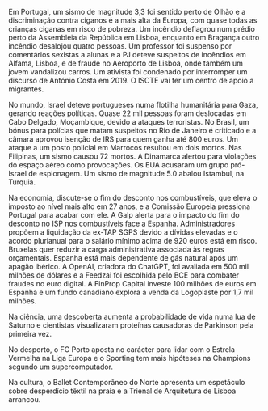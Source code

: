 Em Portugal, um sismo de magnitude 3,3 foi sentido perto de Olhão e a discriminação contra ciganos é a mais alta da Europa, com quase todas as crianças ciganas em risco de pobreza. Um incêndio deflagrou num prédio perto da Assembleia da República em Lisboa, enquanto em Bragança outro incêndio desalojou quatro pessoas. Um professor foi suspenso por comentários sexistas a alunas e a PJ deteve suspeitos de incêndios em Alfama, Lisboa, e de fraude no Aeroporto de Lisboa, onde também um jovem vandalizou carros. Um ativista foi condenado por interromper um discurso de António Costa em 2019. O ISCTE vai ter um centro de apoio a migrantes.

No mundo, Israel deteve portugueses numa flotilha humanitária para Gaza, gerando reações políticas. Quase 22 mil pessoas foram deslocadas em Cabo Delgado, Moçambique, devido a ataques terroristas. No Brasil, um bónus para polícias que matam suspeitos no Rio de Janeiro é criticado e a câmara aprovou isenção de IRS para quem ganha até 800 euros. Um ataque a um posto policial em Marrocos resultou em dois mortos. Nas Filipinas, um sismo causou 72 mortos. A Dinamarca alertou para  violações do espaço aéreo como provocações. Os EUA acusaram um grupo pró-Israel de espionagem. Um sismo de magnitude 5.0 abalou Istambul, na Turquia.

Na economia, discute-se o fim do desconto nos combustíveis, que eleva o imposto ao nível mais alto em 27 anos, e a Comissão Europeia pressiona Portugal para acabar com ele. A Galp alerta para o impacto do fim do desconto no ISP nos combustíveis face a Espanha. Administradores propõem a liquidação da ex-TAP SGPS devido a dívidas elevadas e o acordo plurianual para o salário mínimo acima de 920 euros está em risco. Bruxelas quer reduzir a carga administrativa associada às regras orçamentais. Espanha está mais dependente de gás natural após um apagão ibérico. A OpenAI, criadora do ChatGPT, foi avaliada em 500 mil milhões de dólares e a Feedzai foi escolhida pelo BCE para combater fraudes no euro digital. A FinProp Capital investe 100 milhões de euros em Espanha e um fundo canadiano explora a venda da Logoplaste por 1,7 mil milhões.

Na ciência, uma descoberta aumenta a probabilidade de vida numa lua de Saturno e cientistas visualizaram proteínas causadoras de Parkinson pela primeira vez.

No desporto, o FC Porto aposta no carácter para lidar com o Estrela Vermelha na Liga Europa e o Sporting tem mais hipóteses na Champions segundo um supercomputador.

Na cultura, o Ballet Contemporâneo do Norte apresenta um espetáculo sobre desperdício têxtil na praia e a Trienal de Arquitetura de Lisboa arrancou.